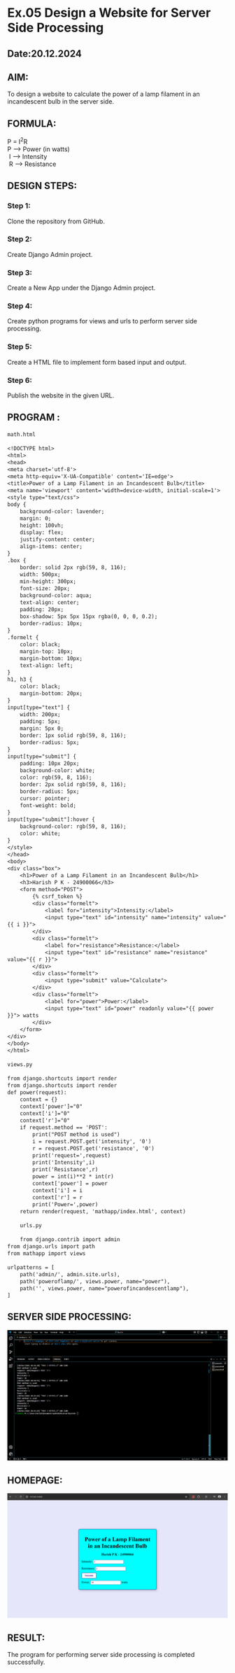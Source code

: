 # Ex.05 Design a Website for Server Side Processing
## Date:20.12.2024
## AIM:
 To design a website to calculate the power of a lamp filament in an incandescent bulb in the server side. 


## FORMULA:
P = I<sup>2</sup>R
<br> P --> Power (in watts)
<br> I --> Intensity
<br> R --> Resistance

## DESIGN STEPS:

### Step 1:
Clone the repository from GitHub.

### Step 2:
Create Django Admin project.

### Step 3:
Create a New App under the Django Admin project.

### Step 4:
Create python programs for views and urls to perform server side processing.

### Step 5:
Create a HTML file to implement form based input and output.

### Step 6:
Publish the website in the given URL.

## PROGRAM :
```
math.html

<!DOCTYPE html>
<html>
<head>
<meta charset='utf-8'>
<meta http-equiv='X-UA-Compatible' content='IE=edge'>
<title>Power of a Lamp Filament in an Incandescent Bulb</title>
<meta name='viewport' content='width=device-width, initial-scale=1'>
<style type="text/css">
body {
    background-color: lavender;
    margin: 0;
    height: 100vh;
    display: flex;
    justify-content: center;
    align-items: center;
}
.box {
    border: solid 2px rgb(59, 8, 116);
    width: 500px;
    min-height: 300px;
    font-size: 20px;
    background-color: aqua;
    text-align: center;
    padding: 20px;
    box-shadow: 5px 5px 15px rgba(0, 0, 0, 0.2);
    border-radius: 10px;
}
.formelt {
    color: black;
    margin-top: 10px;
    margin-bottom: 10px;
    text-align: left;
}
h1, h3 {
    color: black;
    margin-bottom: 20px;
}
input[type="text"] {
    width: 200px;
    padding: 5px;
    margin: 5px 0;
    border: 1px solid rgb(59, 8, 116);
    border-radius: 5px;
}
input[type="submit"] {
    padding: 10px 20px;
    background-color: white;
    color: rgb(59, 8, 116);
    border: 2px solid rgb(59, 8, 116);
    border-radius: 5px;
    cursor: pointer;
    font-weight: bold;
}
input[type="submit"]:hover {
    background-color: rgb(59, 8, 116);
    color: white;
}
</style>
</head>
<body>
<div class="box">
    <h1>Power of a Lamp Filament in an Incandescent Bulb</h1>
    <h3>Harish P K - 24900066</h3>
    <form method="POST">
        {% csrf_token %}
        <div class="formelt">
            <label for="intensity">Intensity:</label>
            <input type="text" id="intensity" name="intensity" value="{{ i }}"> 
        </div>
        <div class="formelt">
            <label for="resistance">Resistance:</label>
            <input type="text" id="resistance" name="resistance" value="{{ r }}"> 
        </div>
        <div class="formelt">
            <input type="submit" value="Calculate">
        </div>
        <div class="formelt">
            <label for="power">Power:</label>
            <input type="text" id="power" readonly value="{{ power }}"> watts
        </div>
    </form>
</div>
</body>
</html>

views.py

from django.shortcuts import render
from django.shortcuts import render
def power(request):
    context = {}  
    context['power']="0"
    context['i']="0"
    context['r']="0"
    if request.method == 'POST':
        print("POST method is used")
        i = request.POST.get('intensity', '0')
        r = request.POST.get('resistance', '0')
        print('request=',request)
        print('Intensity',i)
        print('Resistance',r)
        power = int(i)**2 * int(r)
        context['power'] = power
        context['i'] = i
        context['r'] = r
        print('Power=',power)
    return render(request, 'mathapp/index.html', context)

    urls.py

    from django.contrib import admin
from django.urls import path
from mathapp import views

urlpatterns = [
    path('admin/', admin.site.urls),
    path('poweroflamp/', views.power, name="power"),
    path('', views.power, name="powerofincandescentlamp"),
]

```

## SERVER SIDE PROCESSING:
![alt text](<Screenshot 2024-12-20 202231.png>)

## HOMEPAGE:
![alt text](<Screenshot 2024-12-20 201540.png>)

## RESULT:
The program for performing server side processing is completed successfully.
